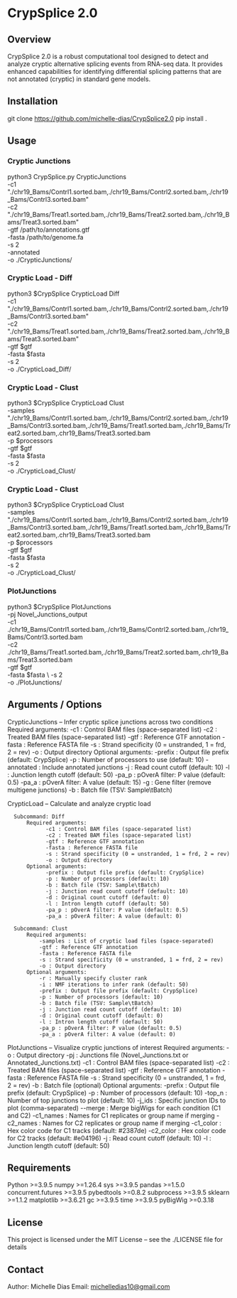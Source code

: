 # CrypSplice 2.0

## Overview
CrypSplice 2.0 is a robust computational tool designed to detect and analyze cryptic alternative splicing events from RNA-seq data. It provides enhanced capabilities for identifying differential splicing patterns that are not annotated (cryptic) in standard gene models.

## Installation
git clone https://github.com/michelle-dias/CrypSplice2.0 
pip install .

## Usage
### Cryptic Junctions 
python3 CrypSplice.py CrypticJunctions \
  -c1 "./chr19_Bams/Contrl1.sorted.bam,./chr19_Bams/Contrl2.sorted.bam,./chr19_Bams/Contrl3.sorted.bam" \
  -c2 "./chr19_Bams/Treat1.sorted.bam,./chr19_Bams/Treat2.sorted.bam,./chr19_Bams/Treat3.sorted.bam" \
  -gtf /path/to/annotations.gtf \
  -fasta /path/to/genome.fa \
  -s 2 \
  -annotated \
  -o ./CrypticJunctions/

### Cryptic Load - Diff
python3 $CrypSplice CrypticLoad Diff \
  -c1 "./chr19_Bams/Contrl1.sorted.bam,./chr19_Bams/Contrl2.sorted.bam,./chr19_Bams/Contrl3.sorted.bam" \
  -c2 "./chr19_Bams/Treat1.sorted.bam,./chr19_Bams/Treat2.sorted.bam,./chr19_Bams/Treat3.sorted.bam" \
  -gtf $gtf \
  -fasta $fasta \
  -s 2 \
  -o ./CrypticLoad_Diff/


### Cryptic Load - Clust
python3 $CrypSplice CrypticLoad Clust \
  -samples "./chr19_Bams/Contrl1.sorted.bam,./chr19_Bams/Contrl2.sorted.bam,./chr19_Bams/Contrl3.sorted.bam,./chr19_Bams/Treat1.sorted.bam,./chr19_Bams/Treat2.sorted.bam,.chr19_Bams/Treat3.sorted.bam \
  -p $processors \
  -gtf $gtf \
  -fasta $fasta \
  -s 2 \
  -o ./CrypticLoad_Clust/ 


### Cryptic Load - Clust
python3 $CrypSplice CrypticLoad Clust \
  -samples "./chr19_Bams/Contrl1.sorted.bam,./chr19_Bams/Contrl2.sorted.bam,./chr19_Bams/Contrl3.sorted.bam,./chr19_Bams/Treat1.sorted.bam,./chr19_Bams/Treat2.sorted.bam,.chr19_Bams/Treat3.sorted.bam \
  -p $processors \
  -gtf $gtf \
  -fasta $fasta \
  -s 2 \
  -o ./CrypticLoad_Clust/ 


### PlotJunctions
python3 $CrypSplice PlotJunctions \
    -pj Novel_Junctions_output \
    -c1 ./chr19_Bams/Contrl1.sorted.bam,./chr19_Bams/Contrl2.sorted.bam,./chr19_Bams/Contrl3.sorted.bam \
    -c2 ./chr19_Bams/Treat1.sorted.bam,./chr19_Bams/Treat2.sorted.bam,.chr19_Bams/Treat3.sorted.bam \
    -gtf $gtf \
    -fasta $fasta \ 
    -s 2 \
    -o ./PlotJunctions/


## Arguments / Options
CrypticJunctions – Infer cryptic splice junctions across two conditions
    Required arguments:
          -c1 : Control BAM files (space-separated list)
          -c2 : Treated BAM files (space-separated list)
          -gtf : Reference GTF annotation
          -fasta : Reference FASTA file
          -s : Strand specificity (0 = unstranded, 1 = frd, 2 = rev)
          -o : Output directory
    Optional arguments:
          -prefix : Output file prefix (default: CrypSplice)
          -p : Number of processors to use (default: 10)
          -annotated : Include annotated junctions
          -j : Read count cutoff (default: 10)
          -l : Junction length cutoff (default: 50)
          -pa_p : pOverA filter: P value (default: 0.5)
          -pa_a : pOverA filter: A value (default: 15)
          -g : Gene filter (remove multigene junctions)
          -b : Batch file (TSV: Sample\tBatch)

CrypticLoad – Calculate and analyze cryptic load

      Subcommand: Diff
          Required arguments:
                -c1 : Control BAM files (space-separated list)
                -c2 : Treated BAM files (space-separated list)
                -gtf : Reference GTF annotation
                -fasta : Reference FASTA file
                -s : Strand specificity (0 = unstranded, 1 = frd, 2 = rev)
                -o : Output directory
          Optional arguments:
                -prefix : Output file prefix (default: CrypSplice)
                -p : Number of processors (default: 10)
                -b : Batch file (TSV: Sample\tBatch)
                -j : Junction read count cutoff (default: 10)
                -d : Original count cutoff (default: 0)
                -l : Intron length cutoff (default: 50)
                -pa_p : pOverA filter: P value (default: 0.5)
                -pa_a : pOverA filter: A value (default: 0)

      Subcommand: Clust
          Required arguments:
              -samples : List of cryptic load files (space-separated)
              -gtf : Reference GTF annotation
              -fasta : Reference FASTA file
              -s : Strand specificity (0 = unstranded, 1 = frd, 2 = rev)
              -o : Output directory
          Optional arguments:
              -r : Manually specify cluster rank
              -i : NMF iterations to infer rank (default: 50)
              -prefix : Output file prefix (default: CrypSplice)
              -p : Number of processors (default: 10)
              -b : Batch file (TSV: Sample\tBatch)
              -j : Junction read count cutoff (default: 10)
              -d : Original count cutoff (default: 0)
              -l : Intron length cutoff (default: 50)
              -pa_p : pOverA filter: P value (default: 0.5)
              -pa_a : pOverA filter: A value (default: 0)


PlotJunctions – Visualize cryptic junctions of interest 
      Required arguments:
          -o : Output directory
          -pj : Junctions file (Novel_Junctions.txt or Annotated_Junctions.txt)
          -c1 : Control BAM files (space-separated list)
          -c2 : Treated BAM files (space-separated list)
          -gtf : Reference GTF annotation
          -fasta : Reference FASTA file
          -s : Strand specificity (0 = unstranded, 1 = frd, 2 = rev)
          -b : Batch file (optional)
      Optional arguments:
          -prefix : Output file prefix (default: CrypSplice)
          -p : Number of processors (default: 10)
          -top_n : Number of top junctions to plot (default: 10)
          -j_ids : Specific junction IDs to plot (comma-separated)
          --merge : Merge bigWigs for each condition (C1 and C2)
          -c1_names : Names for C1 replicates or group name if merging
          -c2_names : Names for C2 replicates or group name if merging
          -c1_color : Hex color code for C1 tracks (default: #2387de)
          -c2_color : Hex color code for C2 tracks (default: #e04196)
          -j : Read count cutoff (default: 10)
          -l : Junction length cutoff (default: 50)


## Requirements
Python >=3.9.5
numpy >=1.26.4
sys >=3.9.5
pandas >=1.5.0
concurrent.futures >=3.9.5
pybedtools >=0.8.2
subprocess >=3.9.5
sklearn >=1.1.2
matplotlib >=3.6.21
gc >=3.9.5
time >=3.9.5
pyBigWig >=0.3.18




## License
This project is licensed under the MIT License – see the ./LICENSE file for details 


## Contact
Author: Michelle Dias
Email: michelledias10@gmail.com
